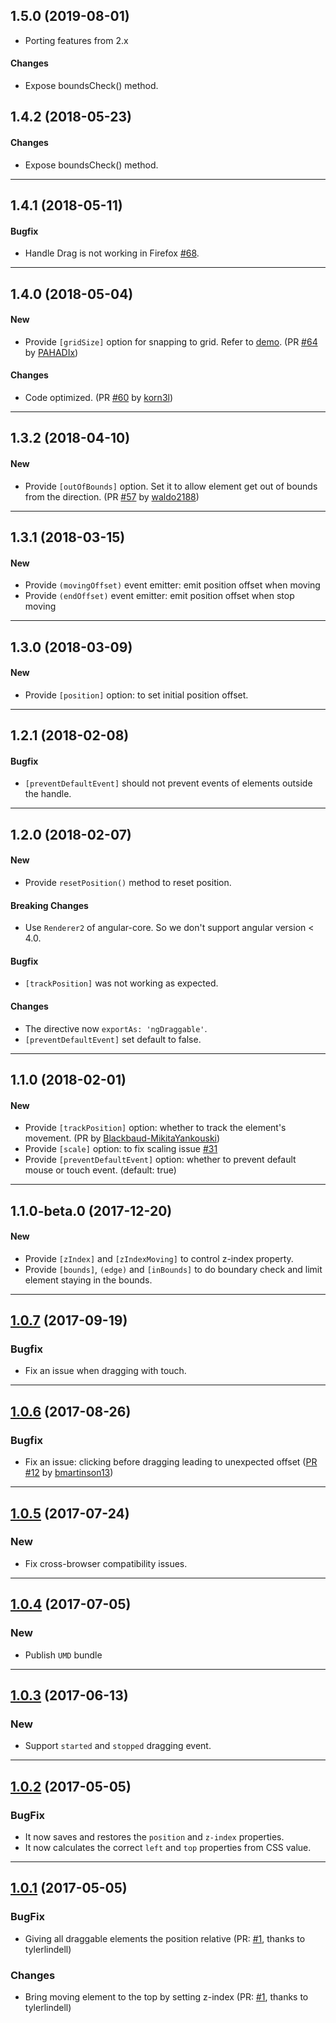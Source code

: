 ## 1.5.0 (2019-08-01)
+ Porting features from 2.x

#### Changes
+ Expose boundsCheck() method.


## 1.4.2 (2018-05-23)

#### Changes
+ Expose boundsCheck() method.

---

## 1.4.1 (2018-05-11)

#### Bugfix
+ Handle Drag is not working in Firefox [#68](https://github.com/xieziyu/angular2-draggable/issues/68).

---

## 1.4.0 (2018-05-04)

#### New
+ Provide `[gridSize]` option for snapping to grid. Refer to [demo](https://xieziyu.github.io/angular2-draggable/#/advance/snap-grid). (PR [#64](https://github.com/xieziyu/angular2-draggable/pull/64) by [PAHADIx](https://github.com/PAHADIx))

#### Changes
+ Code optimized. (PR [#60](https://github.com/xieziyu/angular2-draggable/pull/60) by [korn3l](https://github.com/korn3l))

---

## 1.3.2 (2018-04-10)

#### New
+  Provide `[outOfBounds]` option. Set it to allow element get out of bounds from the direction. (PR [#57](https://github.com/xieziyu/angular2-draggable/issues/58) by [waldo2188](https://github.com/waldo2188))

---

## 1.3.1 (2018-03-15)

#### New
+ Provide `(movingOffset)` event emitter: emit position offset when moving
+ Provide `(endOffset)` event emitter: emit position offset when stop moving

---

## 1.3.0 (2018-03-09)

#### New
+ Provide `[position]` option: to set initial position offset.

---

## 1.2.1 (2018-02-08)

#### Bugfix
+ `[preventDefaultEvent]` should not prevent events of elements outside the handle.

---

## 1.2.0 (2018-02-07)

#### New
+ Provide `resetPosition()` method to reset position.

#### Breaking Changes
+ Use `Renderer2` of angular-core. So we don't support angular version < 4.0.

#### Bugfix
+ `[trackPosition]` was not working as expected.

#### Changes
+ The directive now `exportAs: 'ngDraggable'`.
+ `[preventDefaultEvent]` set default to false.

---

## 1.1.0 (2018-02-01)

#### New
+ Provide `[trackPosition]` option: whether to track the element's movement. (PR by [Blackbaud-MikitaYankouski](https://github.com/Blackbaud-MikitaYankouski))
+ Provide `[scale]` option: to fix scaling issue [#31](https://github.com/xieziyu/angular2-draggable/issues/31)
+ Provide `[preventDefaultEvent]` option: whether to prevent default mouse or touch event. (default: true)

---

## 1.1.0-beta.0 (2017-12-20)

#### New
+ Provide `[zIndex]` and `[zIndexMoving]` to control z-index property.
+ Provide `[bounds]`, `(edge)` and `[inBounds]` to do boundary check and limit element staying in the bounds.

---

<a name="1.0.7"></a>
## [1.0.7](https://github.com/xieziyu/angular2-draggable/compare/v1.0.6...v1.0.7) (2017-09-19)

### Bugfix
+ Fix an issue when dragging with touch.

---

<a name="1.0.6"></a>
## [1.0.6](https://github.com/xieziyu/angular2-draggable/compare/v1.0.5...v1.0.6) (2017-08-26)

### Bugfix
+ Fix an issue: clicking before dragging leading to unexpected offset ([PR #12](https://github.com/xieziyu/angular2-draggable/pull/12) by [bmartinson13](https://github.com/bmartinson13))

---

<a name="1.0.5"></a>
## [1.0.5](https://github.com/xieziyu/angular2-draggable/compare/v1.0.4...v1.0.5) (2017-07-24)

### New
+ Fix cross-browser compatibility issues.

---

<a name="1.0.4"></a>
## [1.0.4](https://github.com/xieziyu/angular2-draggable/compare/v1.0.3...v1.0.4) (2017-07-05)

### New
+ Publish `UMD` bundle

---

<a name="1.0.3"></a>
## [1.0.3](https://github.com/xieziyu/angular2-draggable/compare/v1.0.2...v1.0.3) (2017-06-13)

### New
+ Support `started` and `stopped` dragging event.

---

<a name="1.0.2"></a>
## [1.0.2](https://github.com/xieziyu/angular2-draggable/compare/v1.0.1...v1.0.2) (2017-05-05)

### BugFix
+ It now saves and restores the `position` and `z-index` properties.
+ It now calculates the correct `left` and `top` properties from CSS value.

---

<a name="1.0.1"></a>
## [1.0.1](https://github.com/xieziyu/angular2-draggable/compare/v1.0.0...v1.0.1) (2017-05-05)

### BugFix
+ Giving all draggable elements the position relative (PR: [#1](https://github.com/xieziyu/angular2-draggable/pull/1), thanks to tylerlindell)

### Changes
+ Bring moving element to the top by setting z-index (PR: [#1](https://github.com/xieziyu/angular2-draggable/pull/1), thanks to tylerlindell)
